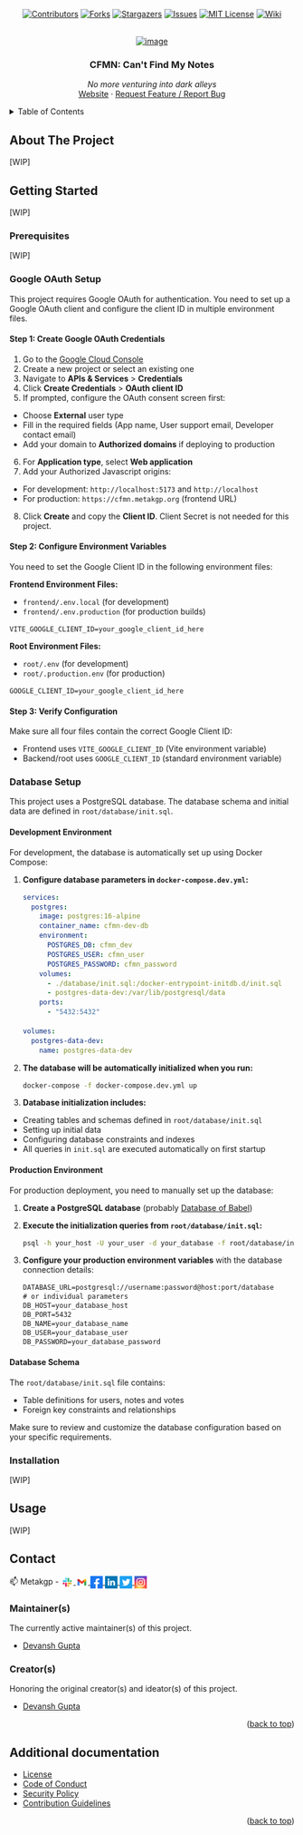 <div id="top"></div>

<!-- PROJECT SHIELDS -->
<!-- https://www.markdownguide.org/basic-syntax/#reference-style-links-->
<div align="center">

[![Contributors][contributors-shield]][contributors-url]
[![Forks][forks-shield]][forks-url]
[![Stargazers][stars-shield]][stars-url]
[![Issues][issues-shield]][issues-url]
[![MIT License][license-shield]][license-url]
[![Wiki][wiki-shield]][wiki-url]

</div>

<!-- PROJECT LOGO -->
<br />
<!-- UPDATE -->
<div align="center">
  <a href="https://github.com/metakgp/cfmn">
     <img width="140" alt="image" src="https://raw.githubusercontent.com/metakgp/design/main/logos/black-large.jpg">
  </a>

<h3 align="center">CFMN: Can't Find My Notes</h3>

  <p align="center">
  <!-- UPDATE -->
    <i>No more venturing into dark alleys</i>
    <br />
    <a href="https://notes.metakgp.org">Website</a>
    ·
    <a href="https://github.com/metakgp/cfmn/issues">Request Feature / Report Bug</a>
  </p>
</div>


<!-- TABLE OF CONTENTS -->
<details>
<summary>Table of Contents</summary>

- [About The Project](#about-the-project)
- [Getting Started](#getting-started)
  - [Prerequisites](#prerequisites)
  - [Google OAuth Setup](#google-oauth-setup)
  - [Database Setup](#database-setup)
  - [Installation](#installation)
- [Usage](#usage)
- [Contact](#contact)
  - [Maintainer(s)](#maintainers)
  - [creators(s)](#creators)
- [Additional documentation](#additional-documentation)

</details>


<!-- ABOUT THE PROJECT -->
## About The Project
[WIP]


## Getting Started
[WIP]


### Prerequisites
[WIP]

### Google OAuth Setup

This project requires Google OAuth for authentication. You need to set up a Google OAuth client and configure the client ID in multiple environment files.

#### Step 1: Create Google OAuth Credentials

1. Go to the [Google Cloud Console](https://console.cloud.google.com/)
2. Create a new project or select an existing one
3. Navigate to **APIs & Services** > **Credentials**
4. Click **Create Credentials** > **OAuth client ID**
5. If prompted, configure the OAuth consent screen first:
- Choose **External** user type
- Fill in the required fields (App name, User support email, Developer contact email)
- Add your domain to **Authorized domains** if deploying to production
6. For **Application type**, select **Web application**
7. Add your Authorized Javascript origins:
- For development: `http://localhost:5173` and `http://localhost`
- For production: `https://cfmn.metakgp.org` (frontend URL)
8. Click **Create** and copy the **Client ID**. Client Secret is not needed for this project.

#### Step 2: Configure Environment Variables

You need to set the Google Client ID in the following environment files:

**Frontend Environment Files:**
- `frontend/.env.local` (for development)
- `frontend/.env.production` (for production builds)

```env
VITE_GOOGLE_CLIENT_ID=your_google_client_id_here
```

**Root Environment Files:**
- `root/.env` (for development)
- `root/.production.env` (for production)

```env
GOOGLE_CLIENT_ID=your_google_client_id_here
```

#### Step 3: Verify Configuration

Make sure all four files contain the correct Google Client ID:
- Frontend uses `VITE_GOOGLE_CLIENT_ID` (Vite environment variable)
- Backend/root uses `GOOGLE_CLIENT_ID` (standard environment variable)

### Database Setup

This project uses a PostgreSQL database. The database schema and initial data are defined in `root/database/init.sql`.

#### Development Environment

For development, the database is automatically set up using Docker Compose:

1. **Configure database parameters in `docker-compose.dev.yml`:**
   ```yaml
   services:
     postgres:
       image: postgres:16-alpine
       container_name: cfmn-dev-db
       environment:
         POSTGRES_DB: cfmn_dev
         POSTGRES_USER: cfmn_user
         POSTGRES_PASSWORD: cfmn_password
       volumes:
         - ./database/init.sql:/docker-entrypoint-initdb.d/init.sql
         - postgres-data-dev:/var/lib/postgresql/data
       ports:
         - "5432:5432"
   
   volumes:
     postgres-data-dev:
       name: postgres-data-dev
   ```

2. **The database will be automatically initialized when you run:**
   ```bash
   docker-compose -f docker-compose.dev.yml up
   ```

3. **Database initialization includes:**
  - Creating tables and schemas defined in `root/database/init.sql`
  - Setting up initial data
  - Configuring database constraints and indexes
  - All queries in `init.sql` are executed automatically on first startup

#### Production Environment

For production deployment, you need to manually set up the database:

1. **Create a PostgreSQL database** (probably [Database of Babel](https://github.com/metakgp/dob))

2. **Execute the initialization queries from `root/database/init.sql`:**
   ```bash
   psql -h your_host -U your_user -d your_database -f root/database/init.sql
   ```

3. **Configure your production environment variables** with the database connection details:
   ```env
   DATABASE_URL=postgresql://username:password@host:port/database
   # or individual parameters
   DB_HOST=your_database_host
   DB_PORT=5432
   DB_NAME=your_database_name
   DB_USER=your_database_user
   DB_PASSWORD=your_database_password
   ```

#### Database Schema

The `root/database/init.sql` file contains:
- Table definitions for users, notes and votes
- Foreign key constraints and relationships

Make sure to review and customize the database configuration based on your specific requirements.

### Installation

[WIP]


<!-- USAGE EXAMPLES -->
## Usage
[WIP]

## Contact

<p>
📫 Metakgp -
<a href="https://slack.metakgp.org">
  <img align="center" alt="Metakgp's slack invite" width="22px" src="https://raw.githubusercontent.com/edent/SuperTinyIcons/master/images/svg/slack.svg" />
</a>
<a href="mailto:metakgp@gmail.com">
  <img align="center" alt="Metakgp's email " width="22px" src="https://raw.githubusercontent.com/edent/SuperTinyIcons/master/images/svg/gmail.svg" />
</a>
<a href="https://www.facebook.com/metakgp">
  <img align="center" alt="metakgp's Facebook" width="22px" src="https://raw.githubusercontent.com/edent/SuperTinyIcons/master/images/svg/facebook.svg" />
</a>
<a href="https://www.linkedin.com/company/metakgp-org/">
  <img align="center" alt="metakgp's LinkedIn" width="22px" src="https://raw.githubusercontent.com/edent/SuperTinyIcons/master/images/svg/linkedin.svg" />
</a>
<a href="https://twitter.com/metakgp">
  <img align="center" alt="metakgp's Twitter " width="22px" src="https://raw.githubusercontent.com/edent/SuperTinyIcons/master/images/svg/twitter.svg" />
</a>
<a href="https://www.instagram.com/metakgp_/">
  <img align="center" alt="metakgp's Instagram" width="22px" src="https://raw.githubusercontent.com/edent/SuperTinyIcons/master/images/svg/instagram.svg" />
</a>
</p>

### Maintainer(s)

The currently active maintainer(s) of this project.

<!-- UPDATE -->
- [Devansh Gupta](https://github.com/Devansh-bit)

### Creator(s)

Honoring the original creator(s) and ideator(s) of this project.

<!-- UPDATE -->
- [Devansh Gupta](https://github.com/Devansh-bit)

<p align="right">(<a href="#top">back to top</a>)</p>

## Additional documentation

- [License](/LICENSE)
- [Code of Conduct](/.github/CODE_OF_CONDUCT.md)
- [Security Policy](/.github/SECURITY.md)
- [Contribution Guidelines](/.github/CONTRIBUTING.md)

<p align="right">(<a href="#top">back to top</a>)</p>

<!-- MARKDOWN LINKS & IMAGES -->

[contributors-shield]: https://img.shields.io/github/contributors/metakgp/cfmn.svg?style=for-the-badge
[contributors-url]: https://github.com/metakgp/cfmn/graphs/contributors
[forks-shield]: https://img.shields.io/github/forks/metakgp/cfmn.svg?style=for-the-badge
[forks-url]: https://github.com/metakgp/cfmn/network/members
[stars-shield]: https://img.shields.io/github/stars/metakgp/cfmn.svg?style=for-the-badge
[stars-url]: https://github.com/metakgp/cfmn/stargazers
[issues-shield]: https://img.shields.io/github/issues/metakgp/cfmn.svg?style=for-the-badge
[issues-url]: https://github.com/metakgp/cfmn/issues
[license-shield]: https://img.shields.io/github/license/metakgp/cfmn.svg?style=for-the-badge
[license-url]: https://github.com/metakgp/cfmn/blob/master/LICENSE
[wiki-shield]: https://custom-icon-badges.demolab.com/badge/metakgp_wiki-grey?logo=metakgp_logo&style=for-the-badge
[wiki-url]: https://wiki.metakgp.org